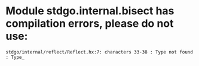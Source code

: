 # Module stdgo.internal.bisect has compilation errors, please do not use:
```
stdgo/internal/reflect/Reflect.hx:7: characters 33-38 : Type not found : Type_

```

